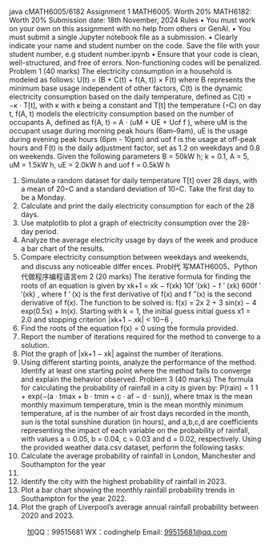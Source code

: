 java cMATH6005/6182 Assignment 1
MATH6005: Worth 20%
MATH6182: Worth 20%
Submission date: 18th November, 2024
Rules
• You must work on your own on this assignment with no help from others or GenAI.
• You must submit a single Jupyter notebook file as a submission.
• Clearly indicate your name and student number on the code. Save the file with your student
number, e.g student number.ipynb
• Ensure that your code is clean, well-structured, and free of errors. Non-functioning codes will be
penalized.
Problem 1 (40 marks)
The electricity consumption in a household is modeled as follows:
U(t) = (B + C(t) + f(A, t)) × F(t)
where B represents the minimum base usage independent of other factors, C(t) is the dynamic electricity
consumption based on the daily temperature, defined as C(t) = −κ · T[t], with κ with κ being a constant
and T[t] the temperature (◦C) on day t, f(A, t) models the electricity consumption based on the number of
occupants A, defined as f(A, t) = A · (uM + UE + Uof f ), where uM is the occupant usage during morning
peak hours (6am–9am), uE is the usage during evening peak hours (6pm - 10pm) and uof f is the usage at
off-peak hours and F(t) is the daily adjustment factor, set as 1.2 on weekdays and 0.8 on weekends. Given
the following parameters
B = 50kW h; k = 0.1, A = 5, uM = 1.5kW h, uE = 2.0kW h and uof f = 0.5kW h
1. Simulate a random dataset for daily temperature T[t] over 28 days, with a mean of 20◦C and a standard
deviation of 10◦C. Take the first day to be a Monday.
2. Calculate and print the daily electricity consumption for each of the 28 days.
3. Use matplotlib to plot a graph of electricity consumption over the 28-day period.
4. Analyze the average electricity usage by days of the week and produce a bar chart of the results.
5. Compare electricity consumption between weekdays and weekends, and discuss any noticeable differ ences.
Probl代 写MATH6005、Python
代做程序编程语言em 2 (20 marks)
The iterative formula for finding the roots of an equation is given by
xk+1 = xk −
f(xk)
10f
′(xk)
−
f
′
(xk)
600f
′′(xk)
,
where f
′
(x) is the first derivative of f(x) and f
′′(x) is the second derivative of f(x). The function to be
solved is:
f(x) = 2x
2 + 3 sin(x) − 4 exp(0.5x) + ln(x).
Starting with k = 1, the initial guess initial guess x1 = 2.0 and stopping criterion |xk+1 − xk| < 10−6
,
1. Find the roots of the equation f(x) = 0 using the formula provided.
2. Report the number of iterations required for the method to converge to a solution.
3. Plot the graph of |xk+1 − xk| against the number of iterations.
4. Using different starting points, analyze the performance of the method. Identify at least one starting
point where the method fails to converge and explain the behavior observed.
Problem 3 (40 marks)
The formula for calculating the probability of rainfall in a city is given by:
P(rain) = 1
1 + exp(−(a · tmax + b · tmin + c · af − d · sun)),
where tmax is the mean monthly maximum temperature, tmin is the mean monthly minimum temperature,
af is the number of air frost days recorded in the month, sun is the total sunshine duration (in hours), and
a,b,c,d are coefficients representing the impact of each variable on the probability of rainfall, with values
a = 0.05, b = 0.04, c = 0.03 and d = 0.02, respectively. Using the provided weather data.csv dataset,
perform the following tasks:
1. Calculate the average probability of rainfall in London, Manchester and Southampton for the year
2020.
2. Identify the city with the highest probability of rainfall in 2023.
3. Plot a bar chart showing the monthly rainfall probability trends in Southampton for the year 2022.
4. Plot the graph of Liverpool’s average annual rainfall probability between 2020 and 2023.

         
加QQ：99515681  WX：codinghelp  Email: 99515681@qq.com
